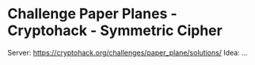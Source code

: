 # Challenge Paper Planes - Cryptohack - Symmetric Cipher
Server: https://cryptohack.org/challenges/paper_plane/solutions/
Idea: ...